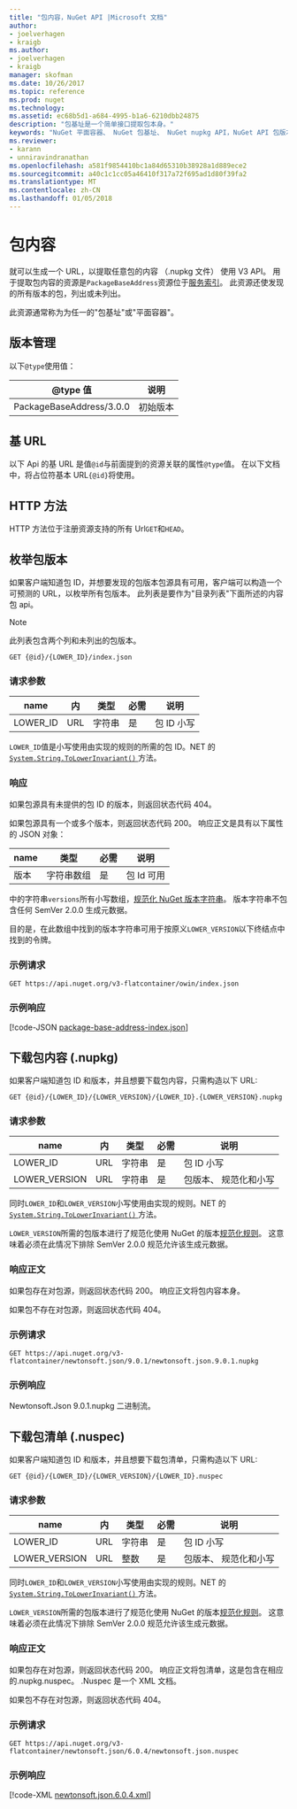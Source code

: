 ```yaml
---
title: "包内容，NuGet API |Microsoft 文档"
author:
- joelverhagen
- kraigb
ms.author:
- joelverhagen
- kraigb
manager: skofman
ms.date: 10/26/2017
ms.topic: reference
ms.prod: nuget
ms.technology: 
ms.assetid: ec68b5d1-a684-4995-b1a6-6210dbb24875
description: "包基址是一个简单接口提取包本身。"
keywords: "NuGet 平面容器、 NuGet 包基址、 NuGet nupkg API，NuGet API 包版本中，NuGet API 未列出的包、 NuGet API 下载 nuspec"
ms.reviewer:
- karann
- unniravindranathan
ms.openlocfilehash: a581f9854410bc1a84d65310b38928a1d889ece2
ms.sourcegitcommit: a40c1c1cc05a46410f317a72f695ad1d80f39fa2
ms.translationtype: MT
ms.contentlocale: zh-CN
ms.lasthandoff: 01/05/2018
---
```

# <a name="package-content"></a>包内容

就可以生成一个 URL，以提取任意包的内容 （.nupkg 文件） 使用 V3 API。 用于提取包内容的资源是`PackageBaseAddress`资源位于[服务索引](service-index.md)。 此资源还使发现的所有版本的包，列出或未列出。

此资源通常称为为任一的"包基址"或"平面容器"。

## <a name="versioning"></a>版本管理

以下`@type`使用值：

@type 值              | 说明
------------------------ | -----
PackageBaseAddress/3.0.0 | 初始版本

## <a name="base-url"></a>基 URL

以下 Api 的基 URL 是值`@id`与前面提到的资源关联的属性`@type`值。 在以下文档中，将占位符基本 URL`{@id}`将使用。

## <a name="http-methods"></a>HTTP 方法

HTTP 方法位于注册资源支持的所有 Url`GET`和`HEAD`。

## <a name="enumerate-package-versions"></a>枚举包版本

如果客户端知道包 ID，并想要发现的包版本包源具有可用，客户端可以构造一个可预测的 URL，以枚举所有包版本。 此列表是要作为"目录列表"下面所述的内容包 api。

> [!Note]
> 此列表包含两个列和未列出的包版本。

```
GET {@id}/{LOWER_ID}/index.json
```

### <a name="request-parameters"></a>请求参数

name     | 内     | 类型    | 必需 | 说明
-------- | ------ | ------- | -------- | -----
LOWER_ID | URL    | 字符串  | 是      | 包 ID 小写

`LOWER_ID`值是小写使用由实现的规则的所需的包 ID。NET 的[ `System.String.ToLowerInvariant()` ](/dotnet/api/system.string.tolowerinvariant?view=netstandard-2.0#System_String_ToLowerInvariant)方法。

### <a name="response"></a>响应

如果包源具有未提供的包 ID 的版本，则返回状态代码 404。

如果包源具有一个或多个版本，则返回状态代码 200。 响应正文是具有以下属性的 JSON 对象：

name     | 类型             | 必需 | 说明
-------- | ---------------- | -------- | -----
版本 | 字符串数组 | 是      | 包 Id 可用

中的字符串`versions`所有小写数组，[规范化 NuGet 版本字符串](../reference/package-versioning.md#normalized-version-numbers)。 版本字符串不包含任何 SemVer 2.0.0 生成元数据。

目的是，在此数组中找到的版本字符串可用于按原义`LOWER_VERSION`以下终结点中找到的令牌。

### <a name="sample-request"></a>示例请求

```
GET https://api.nuget.org/v3-flatcontainer/owin/index.json
```

### <a name="sample-response"></a>示例响应

[!code-JSON [package-base-address-index.json](./_data/package-base-address-index.json)]

## <a name="download-package-content-nupkg"></a>下载包内容 (.nupkg)

如果客户端知道包 ID 和版本，并且想要下载包内容，只需构造以下 URL:

```
GET {@id}/{LOWER_ID}/{LOWER_VERSION}/{LOWER_ID}.{LOWER_VERSION}.nupkg
```

### <a name="request-parameters"></a>请求参数

name          | 内     | 类型   | 必需 | 说明
------------- | ------ | ------ | -------- | -----
LOWER_ID      | URL    | 字符串 | 是      | 包 ID 小写
LOWER_VERSION | URL    | 字符串 | 是      | 包版本、 规范化和小写

同时`LOWER_ID`和`LOWER_VERSION`小写使用由实现的规则。NET 的[ `System.String.ToLowerInvariant()` ](/dotnet/api/system.string.tolowerinvariant?view=netstandard-2.0#System_String_ToLowerInvariant)方法。

`LOWER_VERSION`所需的包版本进行了规范化使用 NuGet 的版本[规范化规则](../reference/package-versioning.md#normalized-version-numbers)。 这意味着必须在此情况下排除 SemVer 2.0.0 规范允许该生成元数据。

### <a name="response-body"></a>响应正文

如果包存在对包源，则返回状态代码 200。 响应正文将包内容本身。

如果包不存在对包源，则返回状态代码 404。

### <a name="sample-request"></a>示例请求

```
GET https://api.nuget.org/v3-flatcontainer/newtonsoft.json/9.0.1/newtonsoft.json.9.0.1.nupkg
```

### <a name="sample-response"></a>示例响应

Newtonsoft.Json 9.0.1.nupkg 二进制流。

## <a name="download-package-manifest-nuspec"></a>下载包清单 (.nuspec)

如果客户端知道包 ID 和版本，并且想要下载包清单，只需构造以下 URL:

```
GET {@id}/{LOWER_ID}/{LOWER_VERSION}/{LOWER_ID}.nuspec
```

### <a name="request-parameters"></a>请求参数

name          | 内     | 类型    | 必需 | 说明
------------- | ------ | ------- | -------- | -----
LOWER_ID      | URL    | 字符串  | 是      | 包 ID 小写
LOWER_VERSION | URL    | 整数 | 是      | 包版本、 规范化和小写

同时`LOWER_ID`和`LOWER_VERSION`小写使用由实现的规则。NET 的[ `System.String.ToLowerInvariant()` ](/dotnet/api/system.string.tolowerinvariant?view=netstandard-2.0#System_String_ToLowerInvariant)方法。

`LOWER_VERSION`所需的包版本进行了规范化使用 NuGet 的版本[规范化规则](../reference/package-versioning.md#normalized-version-numbers)。 这意味着必须在此情况下排除 SemVer 2.0.0 规范允许该生成元数据。

### <a name="response-body"></a>响应正文

如果包存在对包源，则返回状态代码 200。 响应正文将包清单，这是包含在相应的.nupkg.nuspec。 .Nuspec 是一个 XML 文档。

如果包不存在对包源，则返回状态代码 404。

### <a name="sample-request"></a>示例请求

```
GET https://api.nuget.org/v3-flatcontainer/newtonsoft.json/6.0.4/newtonsoft.json.nuspec
```

### <a name="sample-response"></a>示例响应

[!code-XML [newtonsoft.json.6.0.4.xml](./_data/newtonsoft.json.6.0.4.xml)]
